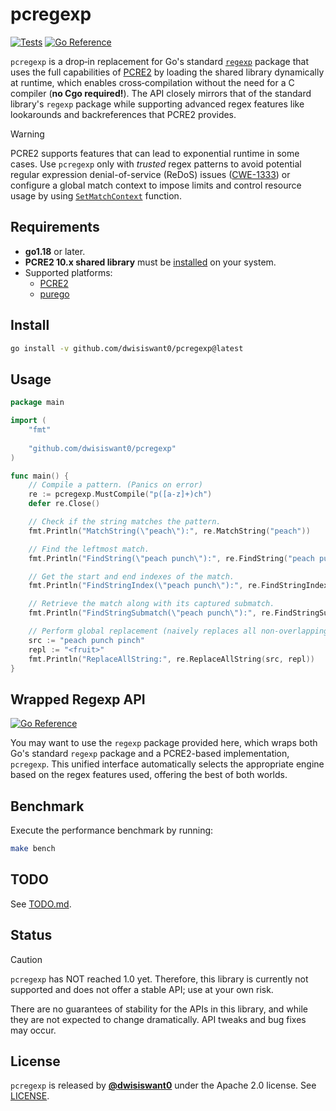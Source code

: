 # pcregexp

[![Tests](https://github.com/dwisiswant0/pcregexp/actions/workflows/tests.yaml/badge.svg)](https://github.com/dwisiswant0/pcregexp/actions/workflows/tests.yaml)
[![Go Reference](https://pkg.go.dev/badge/github.com/dwisiswant0/pcregexp.svg)](https://pkg.go.dev/github.com/dwisiswant0/pcregexp)

`pcregexp` is a drop‑in replacement for Go's standard [`regexp`](https://pkg.go.dev/regexp) package that uses the full capabilities of [PCRE2](https://github.com/PCRE2Project/pcre2) by loading the shared library dynamically at runtime, which enables cross‑compilation without the need for a C compiler (**no Cgo required!**). The API closely mirrors that of the standard library's `regexp` package while supporting advanced regex features like lookarounds and backreferences that PCRE2 provides.

> [!WARNING]
> PCRE2 supports features that can lead to exponential runtime in some cases. Use `pcregexp` only with *trusted* regex patterns to avoid potential regular expression denial-of-service (ReDoS) issues ([CWE-1333](https://cwe.mitre.org/data/definitions/1333.html)) or configure a global match context to impose limits and control resource usage by using [`SetMatchContext`](https://pkg.go.dev/github.com/dwisiswant0/pcregexp#SetMatchContext) function.

## Requirements

* **go1.18** or later.
* **PCRE2 10.x shared library** must be [installed](https://github.com/PCRE2Project/pcre2#quickstart) on your system.
* Supported platforms:
  * [PCRE2](https://github.com/PCRE2Project/pcre2#platforms)
  * [purego](https://github.com/ebitengine/purego#supported-platforms)

## Install

```bash
go install -v github.com/dwisiswant0/pcregexp@latest
```

## Usage

```go
package main

import (
    "fmt"
    
    "github.com/dwisiswant0/pcregexp"
)

func main() {
    // Compile a pattern. (Panics on error)
    re := pcregexp.MustCompile("p([a-z]+)ch")
    defer re.Close()

    // Check if the string matches the pattern.
    fmt.Println("MatchString(\"peach\"):", re.MatchString("peach"))

    // Find the leftmost match.
    fmt.Println("FindString(\"peach punch\"):", re.FindString("peach punch"))

    // Get the start and end indexes of the match.
    fmt.Println("FindStringIndex(\"peach punch\"):", re.FindStringIndex("peach punch"))

    // Retrieve the match along with its captured submatch.
    fmt.Println("FindStringSubmatch(\"peach punch\"):", re.FindStringSubmatch("peach punch"))

    // Perform global replacement (naively replaces all non-overlapping matches).
    src := "peach punch pinch"
    repl := "<fruit>"
    fmt.Println("ReplaceAllString:", re.ReplaceAllString(src, repl))
}
```

## Wrapped Regexp API

[![Go Reference](https://pkg.go.dev/badge/github.com/dwisiswant0/pcregexp.svg)](https://pkg.go.dev/github.com/dwisiswant0/pcregexp/pkg/regexp)

You may want to use the `regexp` package provided here, which wraps both Go's standard `regexp` package and a PCRE2-based implementation, `pcregexp`. This unified interface automatically selects the appropriate engine based on the regex features used, offering the best of both worlds.

## Benchmark

Execute the performance benchmark by running:

```bash
make bench
```

## TODO

See [TODO.md](/TODO.md).

## Status

> [!CAUTION]
> `pcregexp` has NOT reached 1.0 yet. Therefore, this library is currently not supported and does not offer a stable API; use at your own risk.

There are no guarantees of stability for the APIs in this library, and while they are not expected to change dramatically. API tweaks and bug fixes may occur.

## License

`pcregexp` is released by [**@dwisiswant0**](https://github.com/dwisiswant0) under the Apache 2.0 license. See [LICENSE](/LICENSE).